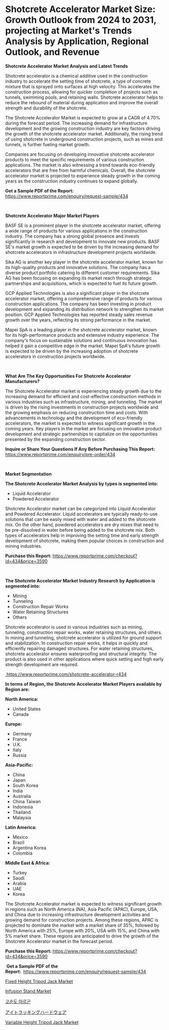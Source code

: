 <p><h1>Shotcrete Accelerator Market Size: Growth Outlook from 2024 to 2031, projecting at Market's Trends Analysis by Application, Regional Outlook, and Revenue</h1></p><p><strong>Shotcrete Accelerator Market Analysis and Latest Trends</strong></p>
<p><p>Shotcrete accelerator is a chemical additive used in the construction industry to accelerate the setting time of shotcrete, a type of concrete mixture that is sprayed onto surfaces at high velocity. This accelerates the construction process, allowing for quicker completion of projects such as tunnels, swimming pools, and retaining walls. Shotcrete accelerator helps to reduce the rebound of material during application and improve the overall strength and durability of the shotcrete.</p><p>The Shotcrete Accelerator Market is expected to grow at a CAGR of 4.70% during the forecast period. The increasing demand for infrastructure development and the growing construction industry are key factors driving the growth of the shotcrete accelerator market. Additionally, the rising trend of using shotcrete in underground construction projects, such as mines and tunnels, is further fueling market growth.</p><p>Companies are focusing on developing innovative shotcrete accelerator products to meet the specific requirements of various construction applications. The market is also witnessing a trend towards eco-friendly accelerators that are free from harmful chemicals. Overall, the shotcrete accelerator market is projected to experience steady growth in the coming years as the construction industry continues to expand globally.</p></p>
<p><strong>Get a Sample PDF of the Report:&nbsp;</strong> <a href="https://www.reportprime.com/enquiry/request-sample/434">https://www.reportprime.com/enquiry/request-sample/434</a></p>
<p>&nbsp;</p>
<p><strong>Shotcrete Accelerator Major Market Players</strong></p>
<p><p>BASF SE is a prominent player in the shotcrete accelerator market, offering a wide range of products for various applications in the construction industry. The company has a strong global presence and invests significantly in research and development to innovate new products. BASF SE's market growth is expected to be driven by the increasing demand for shotcrete accelerators in infrastructure development projects worldwide.</p><p>Sika AG is another key player in the shotcrete accelerator market, known for its high-quality products and innovative solutions. The company has a diverse product portfolio catering to different customer requirements. Sika AG has been focusing on expanding its market reach through strategic partnerships and acquisitions, which is expected to fuel its future growth.</p><p>GCP Applied Technologies is also a significant player in the shotcrete accelerator market, offering a comprehensive range of products for various construction applications. The company has been investing in product development and expanding its distribution network to strengthen its market position. GCP Applied Technologies has reported steady sales revenue growth over the years, reflecting its strong performance in the market.</p><p>Mapei SpA is a leading player in the shotcrete accelerator market, known for its high-performance products and extensive industry experience. The company's focus on sustainable solutions and continuous innovation has helped it gain a competitive edge in the market. Mapei SpA's future growth is expected to be driven by the increasing adoption of shotcrete accelerators in construction projects worldwide.</p></p>
<p>&nbsp;</p>
<p><strong>What Are The Key Opportunities For Shotcrete Accelerator Manufacturers?</strong></p>
<p><p>The Shotcrete Accelerator market is experiencing steady growth due to the increasing demand for efficient and cost-effective construction methods in various industries such as infrastructure, mining, and tunneling. The market is driven by the rising investments in construction projects worldwide and the growing emphasis on reducing construction time and costs. With advancements in technology and the development of eco-friendly accelerators, the market is expected to witness significant growth in the coming years. Key players in the market are focusing on innovative product development and strategic partnerships to capitalize on the opportunities presented by the expanding construction sector.</p></p>
<p><strong>Inquire or Share Your Questions If Any Before Purchasing This Report:</strong> <a href="https://www.reportprime.com/enquiry/pre-order/434">https://www.reportprime.com/enquiry/pre-order/434</a></p>
<p>&nbsp;</p>
<p><strong>Market Segmentation</strong></p>
<p><strong>The Shotcrete Accelerator Market Analysis by types is segmented into:</strong></p>
<p><ul><li>Liquid Accelerator</li><li>Powdered Accelerator</li></ul></p>
<p><p>Shotcrete Accelerator market can be categorized into Liquid Accelerator and Powdered Accelerator. Liquid accelerators are typically ready-to-use solutions that can be easily mixed with water and added to the shotcrete mix. On the other hand, powdered accelerators are dry mixes that need to be pre-dissolved in water before being added to the shotcrete mix. Both types of accelerators help in improving the setting time and early strength development of shotcrete, making them popular choices in construction and mining industries.</p></p>
<p><strong>Purchase this Report:&nbsp;</strong><a href="https://www.reportprime.com/checkout?id=434&price=3590">https://www.reportprime.com/checkout?id=434&price=3590</a></p>
<p>&nbsp;</p>
<p><strong>The Shotcrete Accelerator Market Industry Research by Application is segmented into:</strong></p>
<p><ul><li>Mining</li><li>Tunneling</li><li>Construction Repair Works</li><li>Water Retaining Structures</li><li>Others</li></ul></p>
<p><p>Shotcrete accelerator is used in various industries such as mining, tunneling, construction repair works, water retaining structures, and others. In mining and tunneling, shotcrete accelerator is utilized for ground support and stabilization. In construction repair works, it helps in quickly and efficiently repairing damaged structures. For water retaining structures, shotcrete accelerator ensures waterproofing and structural integrity. The product is also used in other applications where quick setting and high early strength development are required.</p></p>
<p><a href="https://www.reportprime.com/shotcrete-accelerator-r434">&nbsp;https://www.reportprime.com/shotcrete-accelerator-r434</a></p>
<p><strong>In terms of Region, the Shotcrete Accelerator Market Players available by Region are:</strong></p>
<p>
    <p> <strong> North America: </strong>
        <ul>
            <li>United States</li>
            <li>Canada</li>
        </ul>
        </p> 
    <p> <strong> Europe: </strong>
        <ul>
            <li>Germany</li>
            <li>France</li>
            <li>U.K.</li>
            <li>Italy</li>
            <li>Russia</li>
        </ul>
        </p> 
    <p> <strong> Asia-Pacific: </strong>
        <ul>
            <li>China</li>
            <li>Japan</li>
            <li>South Korea</li>
            <li>India</li>
            <li>Australia</li>
            <li>China Taiwan</li>
            <li>Indonesia</li>
            <li>Thailand</li>
            <li>Malaysia</li>
        </ul>
        </p> 
    <p> <strong> Latin America: </strong>
        <ul>
            <li>Mexico</li>
            <li>Brazil</li>
            <li>Argentina Korea</li>
            <li>Colombia</li>
        </ul>
        </p> 
    <p> <strong> Middle East & Africa: </strong>
        <ul>
            <li>Turkey</li>
            <li>Saudi</li>
            <li>Arabia</li>
            <li>UAE</li>
            <li>Korea</li>
        </ul>
    </p>
    </p>
<p><p>The Shotcrete Accelerator market is expected to witness significant growth in regions such as North America (NA), Asia Pacific (APAC), Europe, USA, and China due to increasing infrastructure development activities and growing demand for construction projects. Among these regions, APAC is projected to dominate the market with a market share of 35%, followed by North America with 25%, Europe with 20%, USA with 15%, and China with 5% market share. These regions are anticipated to drive the growth of the Shotcrete Accelerator market in the forecast period.</p></p>
<p><strong>Purchase this Report: </strong><a href="https://www.reportprime.com/checkout?id=434&price=3590">https://www.reportprime.com/checkout?id=434&price=3590</a></p>
<p>&nbsp;<strong>Get a Sample PDF of the Report:&nbsp;&nbsp;</strong><a href="https://www.reportprime.com/enquiry/request-sample/434">https://www.reportprime.com/enquiry/request-sample/434</a></p>
<p><strong></strong></p>
<p><p><a href="https://issuu.com/reportprime-2/docs/fixed-height-tripod-jack-market-siz_1d7ae723b8fe84">Fixed Height Tripod Jack Market</a></p><p><a href="https://medium.com/@andrew.gibson967/global-infusion-stand-industry-research-report-competitive-landscape-market-size-regional-status-db1d40dcd89e">Infusion Stand Market</a></p><p><a href="https://medium.com/@gabrielblanda5656/%EA%B3%A0%EC%88%9C%EB%8F%84-%EC%95%84%EB%A5%B4%EA%B3%A4-%EC%8B%9C%EC%9E%A5%EC%9D%98-%EC%8B%A0%ED%9D%A5-%ED%8A%B8%EB%A0%8C%EB%93%9C%EC%99%80-2024%EB%85%84%EB%B6%80%ED%84%B0-2031%EB%85%84%EA%B9%8C%EC%A7%80%EC%9D%98-%EC%A0%84%EB%A7%9D-e589b9133cf6">고순도 아르곤</a></p><p><a href="https://medium.com/@skylarreilly36/%E6%AC%A1%E3%81%AE%E6%96%87%E3%82%92%E6%97%A5%E6%9C%AC%E8%AA%9E%E3%81%AB%E7%BF%BB%E8%A8%B3%E3%81%97%E3%81%BE%E3%81%99-%E3%82%B0%E3%83%AD%E3%83%BC%E3%83%90%E3%83%AB%E3%82%A2%E3%82%A4-%E3%83%88%E3%83%A9%E3%83%83%E3%82%AD%E3%83%B3%E3%82%B0-%E3%83%8F%E3%83%BC%E3%83%89%E3%82%A6%E3%82%A7%E3%82%A2%E5%B8%82%E5%A0%B4%E5%88%86%E6%9E%90-%E3%83%88%E3%83%AC%E3%83%B3%E3%83%89-%E4%BA%88%E6%B8%AC-%E6%88%90%E9%95%B7%E6%A9%9F%E4%BC%9A-2024%E5%B9%B4-2031%E5%B9%B4-120%E3%83%9A%E3%83%BC%E3%82%B8%E3%81%AE%E3%83%AC%E3%83%9D%E3%83%BC%E3%83%88-cf897f44bb0a">アイトラッキングハードウェア</a></p><p><a href="https://issuu.com/reportprime-2/docs/variable-height-tripod-jack-market-_601863ed3f79ef">Variable Height Tripod Jack Market</a></p></p>